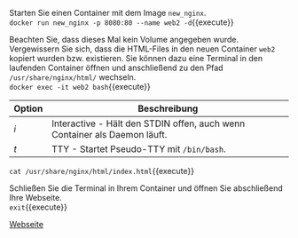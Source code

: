 Starten Sie einen Container mit dem Image `new_nginx`.  
`docker run new_nginx -p 8080:80 --name web2 -d`{{execute}}

Beachten Sie, dass dieses Mal kein Volume angegeben wurde. Vergewissern Sie sich, dass die HTML-Files in den neuen Container `web2` kopiert wurden bzw. existieren. Sie können dazu eine Terminal in den laufenden Container öffnen und anschließend zu den Pfad `/usr/share/nginx/html/` wechseln.  
`docker exec -it web2 bash`{{execute}}

| Option | Beschreibung                                                              |
| ------ | ------------------------------------------------------------------------- |
| _i_    | Interactive - Hält den STDIN offen, auch wenn Container als Daemon läuft. |
| _t_    | TTY - Startet Pseudo-TTY mit `/bin/bash`.                                 |

`cat /usr/share/nginx/html/index.html`{{execute}}

Schließen Sie die Terminal in Ihrem Container und öffnen Sie abschließend Ihre Webseite.  
`exit`{{execute}}

[Webseite]({{TRAFFIC_HOST1_8080}})
